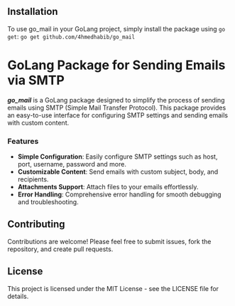 ## Installation

To use go_mail in your GoLang project, simply install the package using `go get`:
`go get github.com/4hmedhabib/go_mail`

# GoLang Package for Sending Emails via SMTP

***go_mail*** is a GoLang package designed to simplify the process of sending emails using SMTP (Simple Mail Transfer Protocol). This package provides an easy-to-use interface for configuring SMTP settings and sending emails with custom content.

### Features
-   **Simple Configuration**: Easily configure SMTP settings such as host, port, username, password and more.
-   **Customizable Content**: Send emails with custom subject, body, and recipients.
-   **Attachments Support**: Attach files to your emails effortlessly.
-   **Error Handling**: Comprehensive error handling for smooth debugging and troubleshooting.

## Contributing

Contributions are welcome! Please feel free to submit issues, fork the repository, and create pull requests.

## License

This project is licensed under the MIT License - see the LICENSE file for details.
